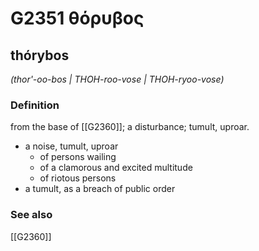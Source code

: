 # G2351 θόρυβος

## thórybos

_(thor'-oo-bos | THOH-roo-vose | THOH-ryoo-vose)_

### Definition

from the base of [[G2360]]; a disturbance; tumult, uproar.

- a noise, tumult, uproar
  - of persons wailing
  - of a clamorous and excited multitude
  - of riotous persons
- a tumult, as a breach of public order

### See also

[[G2360]]

